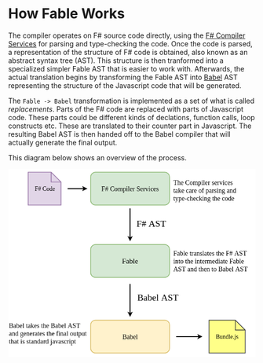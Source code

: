 # How Fable Works

The compiler operates on F# source code directly, using the [F# Compiler Services](https://fsharp.github.io/FSharp.Compiler.Service/) for parsing and type-checking the code. Once the code is parsed, a representation of the structure of F# code is obtained, also known as an abstract syntax tree (AST). This structure is then tranformed into a specialized simpler Fable AST that is easier to work with. Afterwards, the actual translation begins by transforming the Fable AST into [Babel](https://babeljs.io/) AST representing the structure of the Javascript code that will be generated. 

The `Fable -> Babel` transformation is implemented as a set of what is called *replacements*. Parts of the F# code are replaced with parts of Javascript code. These parts could be different kinds of declations, function calls, loop constructs etc. These are translated to their counter part in Javascript. The resulting Babel AST is then handed off to the Babel compiler that will actually generate the final output.

This diagram below shows an overview of the process.


![Fable](img/fable.png)